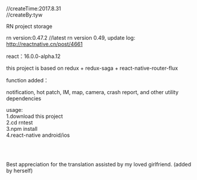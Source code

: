 //createTime:2017.8.31<br/>
//createBy:tyw
<br/>

RN project storage

rn version:0.47.2 //latest rn version 0.49, update log: http://reactnative.cn/post/4661

react：16.0.0-alpha.12

this project is based on redux + redux-saga + react-native-router-flux

function added：

notification, hot patch, IM, map, camera, crash report, and other utility dependencies

usage:<br/>
1.download this project<br/>
2.cd rntest<br/>
3.npm install<br/>
4.react-native android/ios<br/>


<br/>
<br/>

Best appreciation for the translation assisted by my loved girlfriend. (added by herself)
